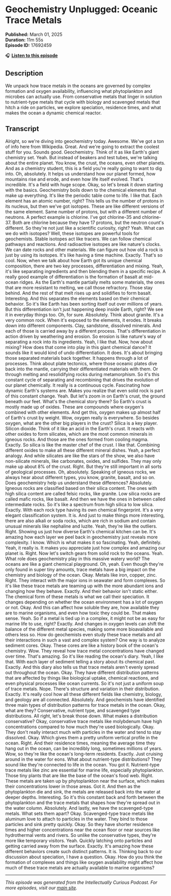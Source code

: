# Geochemistry Unplugged: Oceanic Trace Metals

**Published:** March 01, 2025  
**Duration:** 11m 55s  
**Episode ID:** 17692459

🎧 **[Listen to this episode](https://intellectuallycurious.buzzsprout.com/2529712/episodes/17692459-geochemistry-unplugged-oceanic-trace-metals)**

## Description

We unpack how trace metals in the oceans are governed by complex formation and oxygen availability, influencing what phytoplankton and microbes can actually use. From conservative metals that linger in solution to nutrient-type metals that cycle with biology and scavenged metals that hitch a ride on particles, we explore speciation, residence times, and what makes the ocean a dynamic chemical reactor.

## Transcript

Alright, so we're diving into geochemistry today. Awesome. We've got a ton of info here from Wikipedia. Great. And we're going to extract the coolest stuff for you. Sounds good. Geochemistry. Think of it as like Earth's giant chemistry set. Yeah. But instead of beakers and test tubes, we're talking about the entire planet. You know, the crust, the oceans, even other planets. And as a chemistry student, this is a field you're really going to want to dig into. Oh, absolutely. It helps us understand how our planet formed, how mountains rise and erode, and even how life itself evolved. That's incredible. It's a field with huge scope. Okay, so let's break it down starting with the basics. Geochemistry boils down to the chemical elements that make up everything. It's like the periodic table come to life. I like that. Each element has an atomic number, right? This tells us the number of protons in its nucleus, but then we've got isotopes. These are like different versions of the same element. Same number of protons, but with a different number of neutrons. A perfect example is chlorine. I've got chlorine-35 and chlorine-37. Both are chlorine because they have 17 protons, but the neutron count's different. So they're not just like a scientific curiosity, right? Yeah. What can we do with isotopes? Well, these isotopes are powerful tools for geochemists. Stable isotopes act like tracers. We can follow chemical pathways and reactions. And radioactive isotopes are like nature's clocks. We can date rocks and other materials. We can figure out how old a rock is just by using its isotopes. It's like having a time machine. Exactly. That's so cool. Now, when we talk about how Earth got its unique chemical composition, there are two key processes, differentiation and mixing. Yeah, it's like separating ingredients and then blending them in a specific recipe. A really good example of differentiation is the formation of basalt at mid-ocean ridges. As the Earth's mantle partially melts some materials, the ones that are more resistant to melting, we call those refractory. Those stay behind. And the rest of that melt rises up and solidifies to form basalt. Interesting. And this separates the elements based on their chemical behavior. So it's like Earth has been sorting itself out over millions of years. But this differentiation isn't just happening deep inside Earth, right? We see it in everyday things too. Oh, for sure. Absolutely. Think about granite. It's a very common rock. When it's exposed to the elements, it erodes. It breaks down into different components. Clay, sandstone, dissolved minerals. And each of those is carried away by a different process. That's differentiation in action driven by weathering and erosion. So erosion is like nature's way of separating a rock into its ingredients. Yeah, I like that. Now, how about mixing? How does that come into play in this giant chemical dance? It sounds like it would kind of undo differentiation. It does. It's about bringing those separated materials back together. It happens through a lot of processes. Think about plate tectonics, where those oceanic plates dive back into the mantle, carrying their differentiated materials with them. Or through melting and resolidifying rocks during metamorphism. So it's this constant cycle of separating and recombining that drives the evolution of our planet chemically. It really is a continuous cycle. Fascinating how dynamic Earth's systems are. Makes you realize that even solid rock is part of this constant change. Yeah. But let's zoom in on Earth's crust, the ground beneath our feet. What's the chemical story there? So Earth's crust is mostly made up of oxides. These are compounds where oxygen's combined with other elements. And get this, oxygen makes up almost half of Earth's crust by weight. Wow, oxygen really is everywhere. So besides oxygen, what are the other big players in the crust? Silica is a key player. Silicon dioxide. Think of it like an acid in the Earth's crust. It reacts with other oxides to form silicates, which are the most common minerals in igneous rocks. And those are the ones formed from cooling magma. Exactly. So silica is like the master chef of the crust. I like that. Combining different oxides to make all these different mineral dishes. Yeah, a perfect analogy. And while silicates are like the stars of the show, we also have non-silicate minerals, like carbonates, oxides, and sulfides. They may only make up about 8% of the crust. Right. But they're still important in all sorts of geological processes. Oh, absolutely. Speaking of igneous rocks, we always hear about different types, you know, granite, basalt, and so on. Does geochemistry help us understand these differences? Absolutely. Igneous rocks are classified based on their silica content. The ones with high silica content are called felsic rocks, like granite. Low silica rocks are called mafic rocks, like basalt. And then we have the ones in between called intermediate rocks. So it's like a spectrum from high silica to low silica. Exactly. With each rock type having its own chemical fingerprint. It's a very elegant classification system. It is. And just to make things more interesting, there are also alkali or soda rocks, which are rich in sodium and contain unusual minerals like nephaline and luzite. Yeah, they're like the outliers. Right. Showing us just how diverse Earth's chemical kitchen can be. It's amazing how each layer we peel back in geochemistry just reveals more complexity. I know. Which is what makes it so fascinating. Yeah, definitely. Yeah, it really is. It makes you appreciate just how complex and amazing our planet is. Right. Now let's switch gears from solid rock to the oceans. Yeah. What role does geochemistry play in this massive watery world? The oceans are like a giant chemical playground. Oh, yeah. Even though they're only found in super tiny amounts, trace metals have a big impact on the chemistry and biology of the ocean. Okay. Metals like iron, copper, zinc. Right. They interact with the major ions in seawater and form complexes. So it's like these trace metals are teaming up with the more abundant ions and changing how they behave. Exactly. And their behavior isn't static either. The chemical form of these metals is what we call their speciation. It changes depending on whether the ocean environment has a lot of oxygen or not. Okay. And this can affect how soluble they are, how available they are to marine organisms, and even how toxic they could be. That makes sense. Yeah. So if a metal is tied up in a complex, it might not be as easy for marine life to use, right? Exactly. And changes in oxygen levels can shift the balance of the different metal species, making some more bioavailable and others less so. How do geochemists even study these trace metals and all their interactions in such a vast and complex system? One way is to analyze sediment cores. Okay. These cores are like a history book of the ocean's chemistry. Wow. They reveal how trace metal concentrations have changed over time. That's amazing. So it's like reading the ocean's diary. Yeah, I like that. With each layer of sediment telling a story about its chemical past. Exactly. And this diary also tells us that trace metals aren't evenly spread out throughout the ocean. Okay. They have different distribution patterns that are affected by things like biological uptake, chemical reactions, and even physical processes like ocean currents. So it's not just a uniform soup of trace metals. Nope. There's structure and variation in their distribution. Exactly. It's really cool how all these different fields like chemistry, biology, and geology are all connected. Absolutely. And geochemists have identified three main types of distribution patterns for trace metals in the ocean. Okay, what are they? Conservative, nutrient type, and scavenged type distributions. All right, let's break those down. What makes a distribution conservative? Okay, conservative trace metals like molybdenum have high concentrations compared to how much they're used biologically. Okay. They don't really interact much with particles in the water and tend to stay dissolved. Okay. Which gives them a pretty uniform vertical profile in the ocean. Right. And their residence times, meaning the average time they hang out in the ocean, can be incredibly long, sometimes millions of years. Wow, so they're like the ocean's long-term residents. Exactly. Just cruising around in the water for eons. What about nutrient-type distributions? They sound like they're connected to life in the ocean. You got it. Nutrient-type trace metals like zinc are essential for marine life, especially phytoplankton. Those tiny plants that are like the base of the ocean's food web. Right. These metals are taken up by phytoplankton near the surface, which makes their concentrations lower in those areas. Got it. And then as the phytoplankton die and sink, the metals are released back into the water at deeper depths. Interesting. So it's this constant back and forth between the phytoplankton and the trace metals that shapes how they're spread out in the water column. Absolutely. And lastly, we have the scavenged-type metals. What sets them apart? Okay. Scavenged-type trace metals like aluminum love to attach to particles in the water. They bind to those particles and sink pretty quickly. Okay. So they have shorter residence times and higher concentrations near the ocean floor or near sources like hydrothermal vents and rivers. So unlike the conservative types, they're more like temporary visitors. Yeah. Quickly latching onto particles and getting carried away from the surface. Exactly. It's amazing how these different behaviors create such distinct patterns. It is. Thinking back to our discussion about speciation, I have a question. Okay. How do you think the formation of complexes and things like oxygen availability might affect how much of these trace metals are actually available to marine organisms?

---
*This episode was generated from the Intellectually Curious Podcast. For more episodes, visit our [main site](https://intellectuallycurious.buzzsprout.com).*

